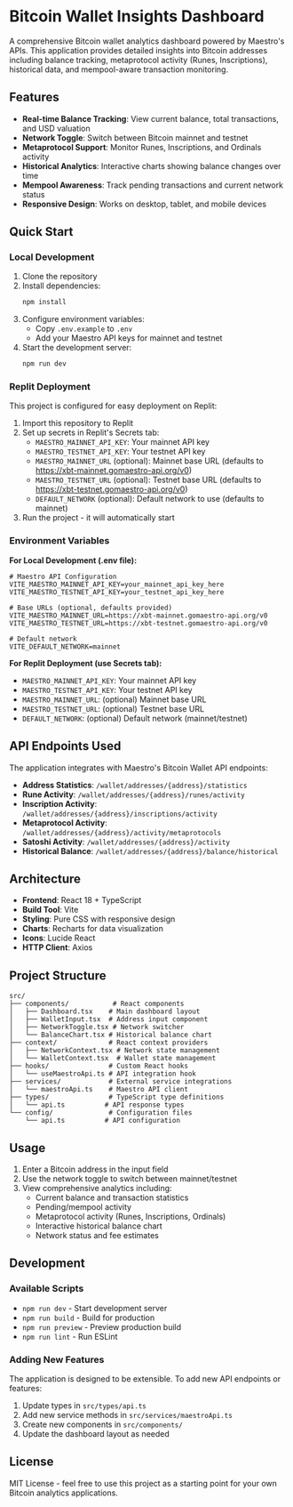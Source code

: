 # Bitcoin Wallet Insights Dashboard

A comprehensive Bitcoin wallet analytics dashboard powered by Maestro's APIs. This application provides detailed insights into Bitcoin addresses including balance tracking, metaprotocol activity (Runes, Inscriptions), historical data, and mempool-aware transaction monitoring.

## Features

- **Real-time Balance Tracking**: View current balance, total transactions, and USD valuation
- **Network Toggle**: Switch between Bitcoin mainnet and testnet
- **Metaprotocol Support**: Monitor Runes, Inscriptions, and Ordinals activity
- **Historical Analytics**: Interactive charts showing balance changes over time
- **Mempool Awareness**: Track pending transactions and current network status
- **Responsive Design**: Works on desktop, tablet, and mobile devices

## Quick Start

### Local Development

1. Clone the repository
2. Install dependencies:
   ```bash
   npm install
   ```
3. Configure environment variables:
   - Copy `.env.example` to `.env`
   - Add your Maestro API keys for mainnet and testnet
4. Start the development server:
   ```bash
   npm run dev
   ```

### Replit Deployment

This project is configured for easy deployment on Replit:

1. Import this repository to Replit
2. Set up secrets in Replit's Secrets tab:
   - `MAESTRO_MAINNET_API_KEY`: Your mainnet API key
   - `MAESTRO_TESTNET_API_KEY`: Your testnet API key
   - `MAESTRO_MAINNET_URL` (optional): Mainnet base URL (defaults to https://xbt-mainnet.gomaestro-api.org/v0)
   - `MAESTRO_TESTNET_URL` (optional): Testnet base URL (defaults to https://xbt-testnet.gomaestro-api.org/v0)
   - `DEFAULT_NETWORK` (optional): Default network to use (defaults to mainnet)
3. Run the project - it will automatically start

### Environment Variables

**For Local Development (.env file):**
```env
# Maestro API Configuration
VITE_MAESTRO_MAINNET_API_KEY=your_mainnet_api_key_here
VITE_MAESTRO_TESTNET_API_KEY=your_testnet_api_key_here

# Base URLs (optional, defaults provided)
VITE_MAESTRO_MAINNET_URL=https://xbt-mainnet.gomaestro-api.org/v0
VITE_MAESTRO_TESTNET_URL=https://xbt-testnet.gomaestro-api.org/v0

# Default network
VITE_DEFAULT_NETWORK=mainnet
```

**For Replit Deployment (use Secrets tab):**
- `MAESTRO_MAINNET_API_KEY`: Your mainnet API key
- `MAESTRO_TESTNET_API_KEY`: Your testnet API key  
- `MAESTRO_MAINNET_URL`: (optional) Mainnet base URL
- `MAESTRO_TESTNET_URL`: (optional) Testnet base URL
- `DEFAULT_NETWORK`: (optional) Default network (mainnet/testnet)

## API Endpoints Used

The application integrates with Maestro's Bitcoin Wallet API endpoints:

- **Address Statistics**: `/wallet/addresses/{address}/statistics`
- **Rune Activity**: `/wallet/addresses/{address}/runes/activity`  
- **Inscription Activity**: `/wallet/addresses/{address}/inscriptions/activity`
- **Metaprotocol Activity**: `/wallet/addresses/{address}/activity/metaprotocols`
- **Satoshi Activity**: `/wallet/addresses/{address}/activity`
- **Historical Balance**: `/wallet/addresses/{address}/balance/historical`

## Architecture

- **Frontend**: React 18 + TypeScript
- **Build Tool**: Vite
- **Styling**: Pure CSS with responsive design
- **Charts**: Recharts for data visualization
- **Icons**: Lucide React
- **HTTP Client**: Axios

## Project Structure

```
src/
├── components/           # React components
│   ├── Dashboard.tsx    # Main dashboard layout
│   ├── WalletInput.tsx  # Address input component
│   ├── NetworkToggle.tsx # Network switcher
│   └── BalanceChart.tsx # Historical balance chart
├── context/             # React context providers
│   ├── NetworkContext.tsx # Network state management
│   └── WalletContext.tsx  # Wallet state management
├── hooks/               # Custom React hooks
│   └── useMaestroApi.ts # API integration hook
├── services/            # External service integrations
│   └── maestroApi.ts    # Maestro API client
├── types/               # TypeScript type definitions
│   └── api.ts          # API response types
└── config/              # Configuration files
    └── api.ts          # API configuration
```

## Usage

1. Enter a Bitcoin address in the input field
2. Use the network toggle to switch between mainnet/testnet
3. View comprehensive analytics including:
   - Current balance and transaction statistics
   - Pending/mempool activity
   - Metaprotocol activity (Runes, Inscriptions, Ordinals)
   - Interactive historical balance chart
   - Network status and fee estimates

## Development

### Available Scripts

- `npm run dev` - Start development server
- `npm run build` - Build for production
- `npm run preview` - Preview production build
- `npm run lint` - Run ESLint

### Adding New Features

The application is designed to be extensible. To add new API endpoints or features:

1. Update types in `src/types/api.ts`
2. Add new service methods in `src/services/maestroApi.ts`
3. Create new components in `src/components/`
4. Update the dashboard layout as needed

## License

MIT License - feel free to use this project as a starting point for your own Bitcoin analytics applications.